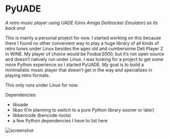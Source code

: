 # PyUADE

*A retro music player using UADE (Unix Amiga Delitracker Emulator) as its back end*

This is mainly a personal project for now. I started working on this because there I found no other convenient way to play a huge library of all kinds of retro tunes under Linux besides the ages old and cumbersome Deli Player 2 in WINE. My player of choice would be Foobar2000, but it’s not open source and doesn’t natively run under Linux. I was looking for a project to get some more Python experience so I started PyUADE. My goal is to build a minimalistic music player that doesn’t get in the way and specializes in playing retro formats.

This only runs under Linux for now.

Dependencies:
- libuade
- libao (I’m planning to switch to a pure Python library sooner or later)
- libbencode (bencode-tools)
- a few Python dependencies I have to list here

![screenshot](https://user-images.githubusercontent.com/5293125/155572697-cf70b894-14d4-4ce8-8e8c-ffd813df8694.png)
